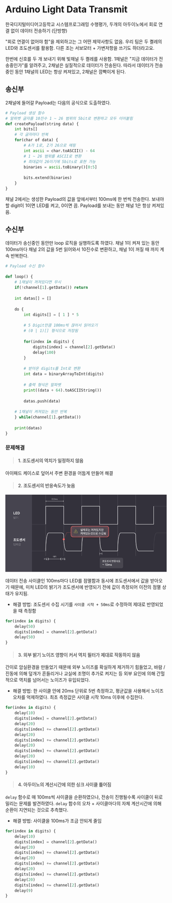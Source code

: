 # Arduino Light Data Transmit

한국디지털미디어고등학교 시스템프로그래밍 수행평가, 두개의 아두이노에서 회로 연결 없이 데이터 전송하기 (단방향)

"회로 연결이 없어야 함"을 제외하고는 그 어떤 제약사항도 없음. 우리 팀은 두 켤레의 LED와 조도센서를 활용함. 다른 조는 서보모터 + 가변저항을 쓰기도 하더라고요.

한번에 신호를 두 개 보내기 위해 빛채널 두 켤레를 사용함. 1채널은 "지금 데이터가 전송중인가"를 알려주고, 2채널은 실질적으로 데이터가 전송된다. 따라서 데이터가 전송중인 동안 1채널의 LED는 항상 켜져있고, 2채널은 깜빡이게 된다.

## 송신부

2채널에 들어갈 Payload는 다음의 공식으로 도출하였다.

```python
# Payload 생성 함수
# 알파벳 글자를 10진수 1 ~ 26 범위의 5bit로 변환하고 모두 이어붙힘
def createPayload(string data) {
    int bits[]
    # 각 글자마다 반복
    for(char of data) {
        # A가 1로, Z가 26으로 매핑
        int ascii = char.toASCII() - 64
        # 1 ~ 26 범위를 ASCII로 변환
        # 최대값이 26이기에 5bits로 표현 가능
        binaries = ascii.toBinary()[0:5]

        bits.extend(binaries)
    }
}
```

채널 2에서는 생성한 Payload의 값을 앞에서부터 100ms에 한 번씩 전송한다. 보내야할 digit이 1이면 LED를 켜고, 0이면 끔. Payload를 보내는 동안 채널 1은 항상 켜져있음.

## 수신부

데이터가 송신중인 동안만 loop 로직을 실행하도록 하였다. 채널 1이 켜져 있는 동안 100ms마다 채널 2의 값을 5번 읽어와서 10진수로 변환하고, 채널 1이 꺼질 때 까지 계속 반복한다.

```python
# Payload 수신 함수

def loop() {
    # 1채널이 꺼져있다면 무시
    if(!channel[1].getData()) return

    int datas[] = []

    do {
        int digits[] = [ 1 ] * 5

        # 5 Digit만큼 100ms씩 끊어서 읽어오기
        # (0 | 1)[] 형식으로 저장됨

        for(index in digits) {
            digits[index] = channel[2].getData()
            delay(100)
        }

        # 받아온 digits를 Int로 변환
        int data = binaryArrayToInt(digits)

        # 출력 형식은 알파벳
        print((data + 64).toASCIIString())

        datas.push(data)
        
    # 1채널이 켜져있는 동안 반복
    } while(channel[1].getData())

    print(datas)
}    
```

### 문제해결

> #### 1. 조도센서의 역치가 일정하지 않음

아이패드 케이스로 덮어서 주변 환경을 어둡게 만들어 해결

> #### 2. 조도센서의 반응속도가 늦음

![](./Frame%201.png)

데이터 전송 사이클인 100ms마다 LED를 점멸함과 동시에 조도센서에서 값을 받아오기 때문에, 미처 LED의 밝기가 조도센서에 반영되기 전에 값이 측정되어 이전의 점멸 상태가 유지됨.

-  해결 방법: 조도센서 수집 시기를 `사이클 시작 + 50ms`로 수정하여 제대로 반영되었을 때 측정함

```python
for(index in digits) {
    delay(50)
    digits[index] = channel[2].getData()
    delay(50)
}
```

> #### 3. 외부 밝기 노이즈 영향이 커서 역치 필터가 제대로 작동하지 않음

간이로 암실환경을 만들었기 때문에 외부 노이즈를 확실하게 제거하기 힘들었고, 바람 / 진동에 의해 덮개가 흔들리거나 교실에 조명이 추가로 켜지는 등 외부 요인에 의해 간헐적으로 역치를 넘어서는 노이즈가 유입되었다.

- 해결 방법: 한 사이클 안에 20ms 단위로 5번 측정하고, 평균값을 사용해서 노이즈 오차를 억제하였다. 최초 측정값은 사이클 시작 10ms 이후에 수집한다.

```python
for(index in digits) {
    delay(10)
    digits[index] = channel[2].getData()
    delay(20)
    digits[index] += channel[2].getData()
    delay(20)
    digits[index] += channel[2].getData()
    delay(20)
    digits[index] += channel[2].getData()
    delay(20)
    digits[index] += channel[2].getData()
    delay(10)
}
```

> #### 4. 아두이노의 계산시간에 의한 싱크 사이클 틀어짐

`delay` 함수로 매 100ms씩 사이클을 순환하였으나, 전송이 진행될수록 사이클이 뒤로 밀리는 문제를 발견하였다. `delay` 함수의 오차 + 사이클마다의 자체 계산시간에 의해 순환이 지연되는 것으로 추측했다.

- 해결 방법: 사이클을 100ms가 조금 안되게 줄임

```python
for(index in digits) {
    delay(10)
    digits[index] = channel[2].getData()
    delay(20)
    digits[index] += channel[2].getData()
    delay(20)
    digits[index] += channel[2].getData()
    delay(20)
    digits[index] += channel[2].getData()
    delay(20)
    digits[index] += channel[2].getData()
    delay(9)
}
```
